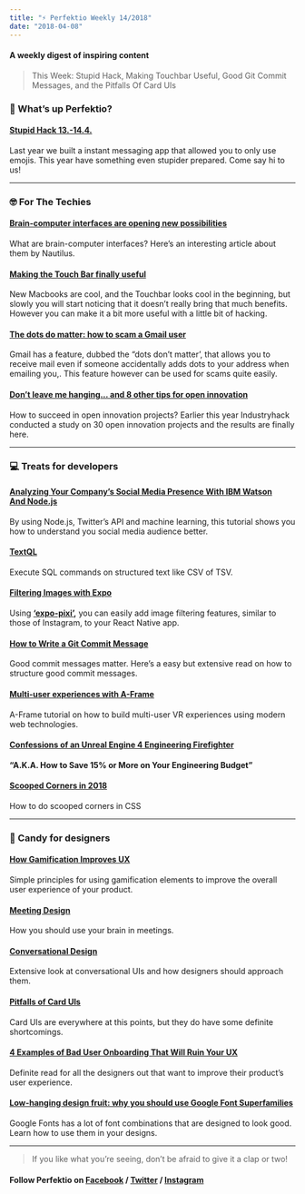```yaml
---
title: "⚡️ Perfektio Weekly 14/2018"
date: "2018-04-08"
---
```


#### A weekly digest of inspiring content

> This Week: Stupid Hack, Making Touchbar Useful, Good Git Commit Messages, and the Pitfalls Of Card UIs

### 🙉 What’s up Perfektio?

#### [Stupid Hack 13.-14.4.](https://www.facebook.com/events/350220228717312/)

Last year we built a instant messaging app that allowed you to only use emojis. This year have something even stupider prepared. Come say hi to us!

---

### 🤓 For The Techies

#### [Brain-computer interfaces are opening new possibilities](http://nautil.us/issue/59/connections/pop-pop-pop-she-heard-her-brain-in-action-rp)

What are brain-computer interfaces? Here’s an interesting article about them by Nautilus.

#### [Making the Touch Bar finally useful](http://vas3k.com/blog/touchbar/ "http://vas3k.com/blog/touchbar/")

New Macbooks are cool, and the Touchbar looks cool in the beginning, but slowly you will start noticing that it doesn’t really bring that much benefits. However you can make it a bit more useful with a little bit of hacking.

#### [The dots do matter: how to scam a Gmail user](https://jameshfisher.com/2018/04/07/the-dots-do-matter-how-to-scam-a-gmail-user "https://jameshfisher.com/2018/04/07/the-dots-do-matter-how-to-scam-a-gmail-user")

Gmail has a feature, dubbed the “dots don’t matter’, that allows you to receive mail even if someone accidentally adds dots to your address when emailing you,. This feature however can be used for scams quite easily.

#### [Don’t leave me hanging… and 8 other tips for open innovation](https://industryhack.com/whitepaper/)

How to succeed in open innovation projects? Earlier this year Industryhack conducted a study on 30 open innovation projects and the results are finally here.

---

### 💻 Treats for developers

#### [Analyzing Your Company’s Social Media Presence With IBM Watson And Node.js](https://www.smashingmagazine.com/2018/04/analyzing-social-media-presence-ibm-watson-nodejs/ "https://www.smashingmagazine.com/2018/04/analyzing-social-media-presence-ibm-watson-nodejs/")

By using Node.js, Twitter’s API and machine learning, this tutorial shows you how to understand you social media audience better.

#### [TextQL](https://github.com/dinedal/textql)

Execute SQL commands on structured text like CSV of TSV.

#### [Filtering Images with Expo](https://blog.expo.io/filtering-images-with-expo-ffd8f053bc85)

Using [**‘expo-pixi’**](https://github.com/expo/expo-pixi)**,** you can easily add image filtering features, similar to those of Instagram, to your React Native app.

#### [How to Write a Git Commit Message](https://chris.beams.io/posts/git-commit/ "https://chris.beams.io/posts/git-commit/")

Good commit messages matter. Here’s a easy but extensive read on how to structure good commit messages.

#### [Multi-user experiences with A-Frame](https://hacks.mozilla.org/2017/10/multi-user-experiences-with-a-frame/ "https://hacks.mozilla.org/2017/10/multi-user-experiences-with-a-frame/")

A-Frame tutorial on how to build multi-user VR experiences using modern web technologies.

#### [Confessions of an Unreal Engine 4 Engineering Firefighter](https://allarsblog.com/2018/03/16/confessions-of-an-unreal-engine-4-engineering-firefighter/ "https://allarsblog.com/2018/03/16/confessions-of-an-unreal-engine-4-engineering-firefighter/")

**“A.K.A. How to Save 15% or More on Your Engineering Budget”**

#### [Scooped Corners in 2018](https://css-tricks.com/scooped-corners-in-2018/ "https://css-tricks.com/scooped-corners-in-2018/")

How to do scooped corners in CSS

---

### 🍬 Candy for designers

#### [How Gamification Improves UX](https://www.webdesignerdepot.com/2018/02/how-gamification-improves-ux/ "https://www.webdesignerdepot.com/2018/02/how-gamification-improves-ux/")

Simple principles for using gamification elements to improve the overall user experience of your product.

#### [Meeting Design](https://alistapart.com/article/meeting-design "https://alistapart.com/article/meeting-design")

How you should use your brain in meetings.

#### [Conversational Design](https://alistapart.com/article/conversational-design "https://alistapart.com/article/conversational-design")

Extensive look at conversational UIs and how designers should approach them.

#### [Pitfalls of Card UIs](https://daverupert.com/2018/04/pitfalls-of-card-uis/ "https://daverupert.com/2018/04/pitfalls-of-card-uis/")

Card UIs are everywhere at this points, but they do have some definite shortcomings.

#### [4 Examples of Bad User Onboarding That Will Ruin Your UX](https://www.appcues.com/blog/bad-user-onboarding "https://www.appcues.com/blog/bad-user-onboarding")

Definite read for all the designers out that want to improve their product’s user experience.

#### [Low-hanging design fruit: why you should use Google Font Superfamilies](https://medium.freecodecamp.org/low-hanging-design-fruit-why-you-should-use-google-font-superfamilies-1dae04b2fc50)

Google Fonts has a lot of font combinations that are designed to look good. Learn how to use them in your designs.

---

> If you like what you’re seeing, don’t be afraid to give it a clap or two!

#### Follow Perfektio on [Facebook](https://www.facebook.com/PerfektioOy/) / [Twitter](https://twitter.com/perfektio) / [Instagram](https://www.instagram.com/weareperfektio/)
